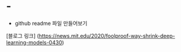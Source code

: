 # -
- github readme 파일 만들어보기

[블로그 링크] (https://news.mit.edu/2020/foolproof-way-shrink-deep-learning-models-0430)

